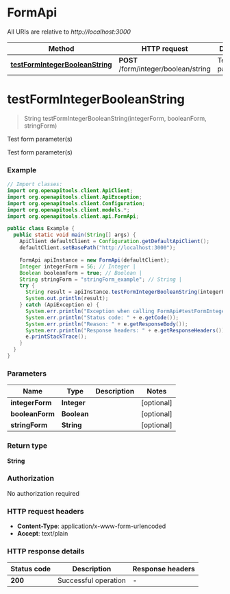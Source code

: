 # FormApi

All URIs are relative to *http://localhost:3000*

| Method | HTTP request | Description |
|------------- | ------------- | -------------|
| [**testFormIntegerBooleanString**](FormApi.md#testFormIntegerBooleanString) | **POST** /form/integer/boolean/string | Test form parameter(s) |


<a id="testFormIntegerBooleanString"></a>
# **testFormIntegerBooleanString**
> String testFormIntegerBooleanString(integerForm, booleanForm, stringForm)

Test form parameter(s)

Test form parameter(s)

### Example
```java
// Import classes:
import org.openapitools.client.ApiClient;
import org.openapitools.client.ApiException;
import org.openapitools.client.Configuration;
import org.openapitools.client.models.*;
import org.openapitools.client.api.FormApi;

public class Example {
  public static void main(String[] args) {
    ApiClient defaultClient = Configuration.getDefaultApiClient();
    defaultClient.setBasePath("http://localhost:3000");

    FormApi apiInstance = new FormApi(defaultClient);
    Integer integerForm = 56; // Integer | 
    Boolean booleanForm = true; // Boolean | 
    String stringForm = "stringForm_example"; // String | 
    try {
      String result = apiInstance.testFormIntegerBooleanString(integerForm, booleanForm, stringForm);
      System.out.println(result);
    } catch (ApiException e) {
      System.err.println("Exception when calling FormApi#testFormIntegerBooleanString");
      System.err.println("Status code: " + e.getCode());
      System.err.println("Reason: " + e.getResponseBody());
      System.err.println("Response headers: " + e.getResponseHeaders());
      e.printStackTrace();
    }
  }
}
```

### Parameters

| Name | Type | Description  | Notes |
|------------- | ------------- | ------------- | -------------|
| **integerForm** | **Integer**|  | [optional] |
| **booleanForm** | **Boolean**|  | [optional] |
| **stringForm** | **String**|  | [optional] |

### Return type

**String**

### Authorization

No authorization required

### HTTP request headers

 - **Content-Type**: application/x-www-form-urlencoded
 - **Accept**: text/plain

### HTTP response details
| Status code | Description | Response headers |
|-------------|-------------|------------------|
| **200** | Successful operation |  -  |

